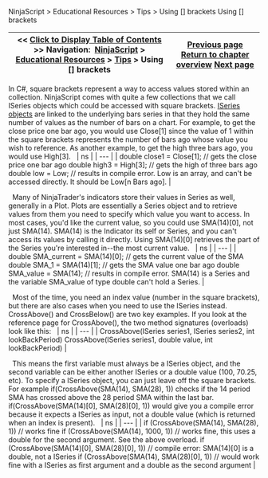 ﻿
NinjaScript > Educational Resources > Tips > Using [] brackets
Using [] brackets

| << [Click to Display Table of Contents](using__brackets.md) >> **Navigation:**     [NinjaScript](ninjascript-1.md) > [Educational Resources](educational_resources-1.md) > [Tips](tips-1.md) > Using [] brackets | [Previous page](user_definable_color_inputs-1.md) [Return to chapter overview](tips-1.md) [Next page](language_reference_wip-1.md) |
| --- | --- |

In C#, square brackets represent a way to access values stored within an collection. NinjaScript comes with quite a few collections that we call ISeries objects which could be accessed with square brackets. [ISeries objects](iseriest-1.md) are linked to the underlying bars series in that they hold the same number of values as the number of bars on a chart. For example, to get the close price one bar ago, you would use Close[1] since the value of 1 within the square brackets represents the number of bars ago whose value you wish to reference. As another example, to get the high three bars ago, you would use High[3].
 
| ns |
| --- |
| double close1 = Close[1]; // gets the close price one bar ago double high3 = High[3]; // gets the high of three bars ago double low = Low; // results in compile error. Low is an array, and can't be accessed directly. It should be Low[n Bars ago]. |

 
Many of NinjaTrader's indicators store their values in Series as well, generally in a Plot. Plots are essentially a Series<double> object and to retrieve values from them you need to specify which value you want to access. In most cases, you'd like the current value, so you could use SMA(14)[0], not just SMA(14). SMA(14) is the Indicator its self or Series, and you can't access its values by calling it directly. Using SMA(14)[0] retrieves the part of the Series you're interested in--the most current value.
 
| ns |
| --- |
| double SMA_current = SMA(14)[0]; // gets the current value of the SMA double SMA_1 = SMA(14)[1]; // gets the SMA value one bar ago double SMA_value = SMA(14); // results in compile error. SMA(14) is a Series and the variable SMA_value of type double can't hold a Series. |

 
Most of the time, you need an index value (number in the square brackets), but there are also cases when you need to use the ISeries instead. CrossAbove() and CrossBelow() are two key examples. If you look at the reference page for CrossAbove(), the two method signatures (overloads) look like this:
 
| ns |
| --- |
| CrossAbove(ISeries<double> series1, ISeries<double> series2, int lookBackPeriod) CrossAbove(ISeries<double> series1, double value, int lookBackPeriod) |

 
This means the first variable must always be a ISeries<double> object, and the second variable can be either another ISeries<double> or a double value (100, 70.25, etc). To specify a ISeries<double> object, you can just leave off the square brackets. For example if(CrossAbove(SMA(14), SMA(28), 1)) checks if the 14 period SMA has crossed above the 28 period SMA within the last bar. if(CrossAbove(SMA(14)[0], SMA(28)[0], 1)) would give you a compile error because it expects a ISeries<double> as input, not a double value (which is returned when an index is present).
 
| ns |
| --- |
| if (CrossAbove(SMA(14), SMA(28), 1)) // works fine if (CrossAbove(SMA(14), 1000, 1)) // works fine, this uses a double for the second argument. See the above overload. if (CrossAbove(SMA(14)[0], SMA(28)[0], 1)) // compile error: SMA(14)[0] is a double, not a ISeries<double> if (CrossAbove(SMA(14), SMA(28)[0], 1)) // would work fine with a ISeries<double> as first argument and a double as the second argument |

